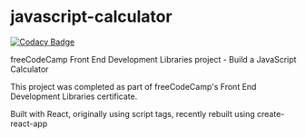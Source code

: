 # javascript-calculator

[![Codacy Badge](https://app.codacy.com/project/badge/Grade/4a8ce023b785479393657a73205bff1b)](https://www.codacy.com/gh/tupelobound/javascript-calculator/dashboard?utm_source=github.com&amp;utm_medium=referral&amp;utm_content=tupelobound/javascript-calculator&amp;utm_campaign=Badge_Grade)

freeCodeCamp Front End Development Libraries project - Build a JavaScript Calculator

This project was completed as part of freeCodeCamp's Front End Development Libraries certificate.

Built with React, originally using script tags, recently rebuilt using create-react-app
